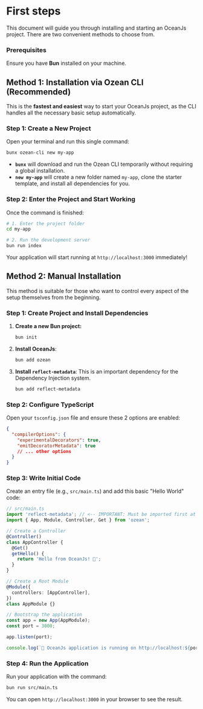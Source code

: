# First steps

This document will guide you through installing and starting an OceanJs project. There are two convenient methods to choose from.

### Prerequisites

Ensure you have **Bun** installed on your machine.

## Method 1: Installation via Ozean CLI (Recommended)

This is the **fastest and easiest** way to start your OceanJs project, as the CLI handles all the necessary basic setup automatically.

### Step 1: Create a New Project

Open your terminal and run this single command:

```bash
bunx ozean-cli new my-app
```

- **`bunx`** will download and run the Ozean CLI temporarily without requiring a global installation.
- **`new my-app`** will create a new folder named `my-app`, clone the starter template, and install all dependencies for you.

### Step 2: Enter the Project and Start Working

Once the command is finished:

```bash
# 1. Enter the project folder
cd my-app

# 2. Run the development server
bun run index
```

Your application will start running at `http://localhost:3000` immediately!

## Method 2: Manual Installation

This method is suitable for those who want to control every aspect of the setup themselves from the beginning.

### Step 1: Create Project and Install Dependencies

1.  **Create a new Bun project:**
    ```bash
    bun init
    ```
2.  **Install OceanJs**:
    ```bash
    bun add ozean
    ```
3.  **Install `reflect-metadata`**:
    This is an important dependency for the Dependency Injection system.
    ```bash
    bun add reflect-metadata
    ```

### Step 2: Configure TypeScript

Open your `tsconfig.json` file and ensure these 2 options are enabled:

```json
{
  "compilerOptions": {
    "experimentalDecorators": true,
    "emitDecoratorMetadata": true
    // ... other options
  }
}
```

### Step 3: Write Initial Code

Create an entry file (e.g., `src/main.ts`) and add this basic "Hello World" code:

```typescript
// src/main.ts
import 'reflect-metadata'; // <-- IMPORTANT: Must be imported first at the entry point.
import { App, Module, Controller, Get } from 'ozean';

// Create a Controller
@Controller()
class AppController {
  @Get()
  getHello() {
    return 'Hello from OceanJs! 🌊';
  }
}

// Create a Root Module
@Module({
  controllers: [AppController],
})
class AppModule {}

// Bootstrap the application
const app = new App(AppModule);
const port = 3000;

app.listen(port);

console.log(`🌊 OceanJs application is running on http://localhost:${port}`);
```

### Step 4: Run the Application

Run your application with the command:

```bash
bun run src/main.ts
```

You can open `http://localhost:3000` in your browser to see the result.
